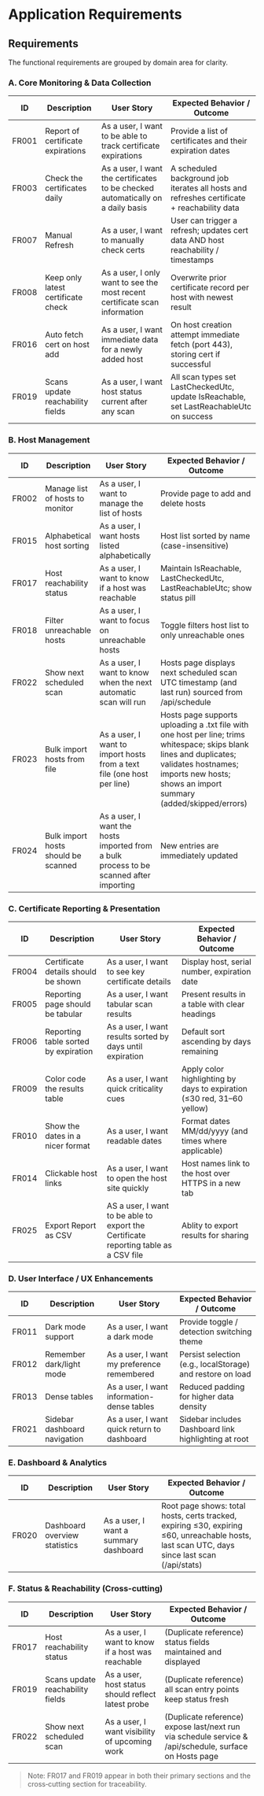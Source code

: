 # Application Requirements

## Requirements

The functional requirements are grouped by domain area for clarity.

### A. Core Monitoring & Data Collection

| ID | Description | User Story | Expected Behavior / Outcome |
|----|-------------|------------|-----------------------------|
|FR001| Report of certificate expirations | As a user, I want to be able to track certificate expirations | Provide a list of certificates and their expiration dates |
|FR003| Check the certificates daily | As a user, I want the certificates to be checked automatically on a daily basis | A scheduled background job iterates all hosts and refreshes certificate + reachability data |
|FR007| Manual Refresh | As a user, I want to manually check certs | User can trigger a refresh; updates cert data AND host reachability / timestamps |
|FR008| Keep only latest certificate check | As a user, I only want to see the most recent certificate scan information | Overwrite prior certificate record per host with newest result |
|FR016| Auto fetch cert on host add | As a user, I want immediate data for a newly added host | On host creation attempt immediate fetch (port 443), storing cert if successful |
|FR019| Scans update reachability fields | As a user, I want host status current after any scan | All scan types set LastCheckedUtc, update IsReachable, set LastReachableUtc on success |

### B. Host Management

| ID | Description | User Story | Expected Behavior / Outcome |
|----|-------------|------------|-----------------------------|
|FR002| Manage list of hosts to monitor | As a user, I want to manage the list of hosts | Provide page to add and delete hosts |
|FR015| Alphabetical host sorting | As a user, I want hosts listed alphabetically | Host list sorted by name (case-insensitive) |
|FR017| Host reachability status | As a user, I want to know if a host was reachable | Maintain IsReachable, LastCheckedUtc, LastReachableUtc; show status pill |
|FR018| Filter unreachable hosts | As a user, I want to focus on unreachable hosts | Toggle filters host list to only unreachable ones |
|FR022| Show next scheduled scan | As a user, I want to know when the next automatic scan will run | Hosts page displays next scheduled scan UTC timestamp (and last run) sourced from /api/schedule |
|FR023| Bulk import hosts from file | As a user, I want to import hosts from a text file (one host per line) | Hosts page supports uploading a .txt file with one host per line; trims whitespace; skips blank lines and duplicates; validates hostnames; imports new hosts; shows an import summary (added/skipped/errors) |
|FR024| Bulk import hosts should be scanned | As a user, I want the hosts imported from a bulk process to be scanned after importing| New entries are immediately updated |

### C. Certificate Reporting & Presentation

| ID | Description | User Story | Expected Behavior / Outcome |
|----|-------------|------------|-----------------------------|
|FR004| Certificate details should be shown | As a user, I want to see key certificate details | Display host, serial number, expiration date |
|FR005| Reporting page should be tabular | As a user, I want tabular scan results | Present results in a table with clear headings |
|FR006| Reporting table sorted by expiration | As a user, I want results sorted by days until expiration | Default sort ascending by days remaining |
|FR009| Color code the results table | As a user, I want quick criticality cues | Apply color highlighting by days to expiration (≤30 red, 31–60 yellow) |
|FR010| Show the dates in a nicer format | As a user, I want readable dates | Format dates MM/dd/yyyy (and times where applicable) |
|FR014| Clickable host links | As a user, I want to open the host site quickly | Host names link to the host over HTTPS in a new tab |
|FR025| Export Report as CSV | AS a user, I want to be able to export the Certificate reporting table as a CSV file | Ablity to export results for sharing |

### D. User Interface / UX Enhancements

| ID | Description | User Story | Expected Behavior / Outcome |
|----|-------------|------------|-----------------------------|
|FR011| Dark mode support | As a user, I want a dark mode | Provide toggle / detection switching theme |
|FR012| Remember dark/light mode | As a user, I want my preference remembered | Persist selection (e.g., localStorage) and restore on load |
|FR013| Dense tables | As a user, I want information-dense tables | Reduced padding for higher data density |
|FR021| Sidebar dashboard navigation | As a user, I want quick return to dashboard | Sidebar includes Dashboard link highlighting at root |

### E. Dashboard & Analytics

| ID | Description | User Story | Expected Behavior / Outcome |
|----|-------------|------------|-----------------------------|
|FR020| Dashboard overview statistics | As a user, I want a summary dashboard | Root page shows: total hosts, certs tracked, expiring ≤30, expiring ≤60, unreachable hosts, last scan UTC, days since last scan (/api/stats) |

### F. Status & Reachability (Cross-cutting)

| ID | Description | User Story | Expected Behavior / Outcome |
|----|-------------|------------|-----------------------------|
|FR017| Host reachability status | As a user, I want to know if a host was reachable | (Duplicate reference) status fields maintained and displayed |
|FR019| Scans update reachability fields | As a user, host status should reflect latest probe | (Duplicate reference) all scan entry points keep status fresh |
|FR022| Show next scheduled scan | As a user, I want visibility of upcoming work | (Duplicate reference) expose last/next run via schedule service & /api/schedule, surface on Hosts page |

> Note: FR017 and FR019 appear in both their primary sections and the cross‑cutting section for traceability.
